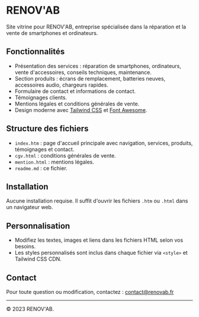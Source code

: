 # RENOV'AB

Site vitrine pour RENOV'AB, entreprise spécialisée dans la réparation et la vente de smartphones et ordinateurs.

## Fonctionnalités

- Présentation des services : réparation de smartphones, ordinateurs, vente d'accessoires, conseils techniques, maintenance.
- Section produits : écrans de remplacement, batteries neuves, accessoires audio, chargeurs rapides.
- Formulaire de contact et informations de contact.
- Témoignages clients.
- Mentions légales et conditions générales de vente.
- Design moderne avec [Tailwind CSS](https://tailwindcss.com/) et [Font Awesome](https://fontawesome.com/).

## Structure des fichiers

- `index.htm` : page d'accueil principale avec navigation, services, produits, témoignages et contact.
- `cgv.html` : conditions générales de vente.
- `mention.html` : mentions légales.
- `readme.md` : ce fichier.

## Installation

Aucune installation requise. Il suffit d'ouvrir les fichiers `.htm` ou `.html` dans un navigateur web.

## Personnalisation

- Modifiez les textes, images et liens dans les fichiers HTML selon vos besoins.
- Les styles personnalisés sont inclus dans chaque fichier via `<style>` et Tailwind CSS CDN.

## Contact

Pour toute question ou modification, contactez : [contact@renovab.fr](mailto:contact@renovab.fr)

---

© 2023 RENOV'AB.
